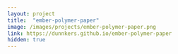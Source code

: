 ```yaml
---
layout: project
title:  "ember-polymer-paper"
image: /images/projects/ember-polymer-paper.png
link: https://dunnkers.github.io/ember-polymer-paper
hidden: true
---
```

